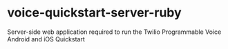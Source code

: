 # voice-quickstart-server-ruby
Server-side web application required to run the Twilio Programmable Voice Android and iOS Quickstart
